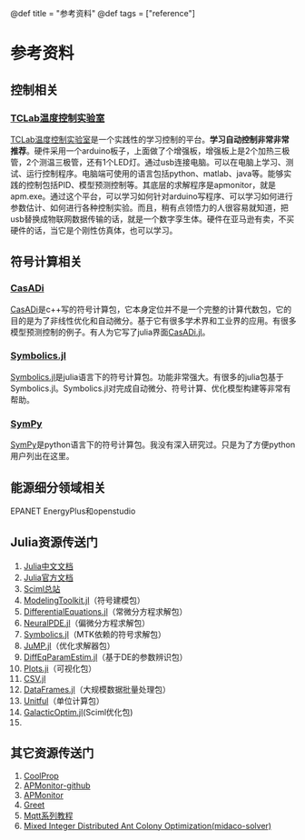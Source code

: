 @def title = "参考资料"
@def tags = ["reference"]

# 参考资料


## 控制相关

### [TCLab温度控制实验室](http://apmonitor.com/pdc/index.php/Main/ArduinoTemperatureControl)
[TCLab温度控制实验室](http://apmonitor.com/pdc/index.php/Main/ArduinoTemperatureControl)是一个实践性的学习控制的平台。**学习自动控制非常非常推荐**。硬件采用一个arduino板子，上面做了个增强板，增强板上是2个加热三极管，2个测温三极管，还有1个LED灯。通过usb连接电脑。可以在电脑上学习、测试、运行控制程序。电脑端可使用的语言包括python、matlab、java等。能够实践的控制包括PID、模型预测控制等。其底层的求解程序是apmonitor，就是apm.exe。通过这个平台，可以学习如何针对arduino写程序、可以学习如何进行参数估计、如何进行各种控制实验。而且，稍有点领悟力的人很容易就知道，把usb替换成物联网数据传输的话，就是一个数字孪生体。硬件在亚马逊有卖，不买硬件的话，当它是个刚性仿真体，也可以学习。

## 符号计算相关

### [CasADi](https://web.casadi.org/)
[CasADi](https://web.casadi.org/)是c++写的符号计算包，它本身定位并不是一个完整的计算代数包，它的目的是为了非线性优化和自动微分。基于它有很多学术界和工业界的应用。有很多模型预测控制的例子。有人为它写了julia界面[CasADi.jl](https://github.com/ichatzinikolaidis/CasADi.jl)。

### [Symbolics.jl](https://github.com/JuliaSymbolics/Symbolics.jl)
[Symbolics.jl](https://github.com/JuliaSymbolics/Symbolics.jl)是julia语言下的符号计算包。功能非常强大。有很多的julia包基于Symbolics.jl。Symbolics.jl对完成自动微分、符号计算、优化模型构建等非常有帮助。

### [SymPy](https://www.sympy.org/en/index.html)
[SymPy](https://www.sympy.org/en/index.html)是python语言下的符号计算包。我没有深入研究过。只是为了方便python用户列出在这里。

## 能源细分领域相关
EPANET
EnergyPlus和openstudio



## Julia资源传送门

1. [Julia中文文档](https://cn.julialang.org/)
2. [Julia官方文档](https://julialang.org/)
3. [Sciml总站](https://sciml.ai/)
4. [ModelingToolkit.jl](https://mtk.sciml.ai/stable/)（符号建模包）
5. [DifferentialEquations.jl](https://diffeq.sciml.ai/dev/)（常微分方程求解包）
6. [NeuralPDE.jl](https://neuralpde.sciml.ai/stable/)（偏微分方程求解包）
7. [Symbolics.jl](https://symbolics.juliasymbolics.org/dev/)（MTK依赖的符号求解包）
8. [JuMP.jl](https://jump.dev/JuMP.jl/stable/)（优化求解器包）
9. [DiffEqParamEstim.jl](https://diffeqparamestim.sciml.ai/dev/)（基于DE的参数辨识包）
10. [Plots.ji](https://docs.juliaplots.org/dev/)（可视化包）
11. [CSV.jl](https://csv.juliadata.org/stable/)
12. [DataFrames.jl](https://dataframes.juliadata.org/stable/)（大规模数据批量处理包）
13. [Unitful](https://painterqubits.github.io/Unitful.jl/stable/)（单位计算包）
14. [GalacticOptim.jl](https://galacticoptim.sciml.ai/dev/)(Sciml优化包)
15. 

## 其它资源传送门

1. [CoolProp](http://www.coolprop.org/index.html)
2. [APMonitor-github](https://github.com/APMonitor/)
3. [APMonitor](http://apmonitor.com/)
4. [Greet](https://greet.es.anl.gov/)
5. [Mqtt系列教程](https://www.hangge.com/blog/cache/detail_2347.html)
6. [Mixed Integer Distributed Ant Colony Optimization(midaco-solver)](http://www.midaco-solver.com/)


<!-- 
AnyMOD.jl


arduino


Catalyst.jl
CellMLToolkit.jl
CoupledODETools.jl
cvxopt
cyres
dymos
EnergyBasedModels.jl
EnergyModels.jl

EnergySystemModeling.jl

FOQUS
GasModels.jl
GasNetworkOptimization

GlobalEnergyGIS

indico-slac
InfrastructureModels.jl
InfrastructureSystems.jl

JuliaFEM.jl
JuliaFMI
jupyter-CAF-kernel
MINLPinstances
MINLPLib.jl
modelica-json
ModelingToolkit.jl
mystic
nlpy
Numberjack

pagmo2
Plasmo.jl
PlasmoCompute.jl
PowerGraphics.jl
PowerModels.jl
PowerSimulations.jl
PowerSystems.jl
PowerSystemsTestData
PSA.jl
pyipopt
pykrylov
REoptLite
SBML2Julia
SBMLToolkit.jl
SIIPExamples.jl
Sims.jl
SmoWeb
soep
SolarResourceModelsandTools
spine-project.org
WaterModels.jl
WaterSystems.jl
WNTR
-->
